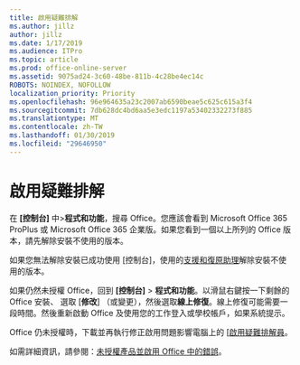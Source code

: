 ```yaml
---
title: 啟用疑難排解
ms.author: jillz
author: jillz
ms.date: 1/17/2019
ms.audience: ITPro
ms.topic: article
ms.prod: office-online-server
ms.assetid: 9075ad24-3c60-48be-811b-4c28be4ec14c
ROBOTS: NOINDEX, NOFOLLOW
localization_priority: Priority
ms.openlocfilehash: 96e964635a23c2007ab6590beae5c625c615a3f4
ms.sourcegitcommit: 7db628dc4bd6aa5e3edc1197a53402332273f885
ms.translationtype: MT
ms.contentlocale: zh-TW
ms.lasthandoff: 01/30/2019
ms.locfileid: "29646950"
---
```

# <a name="activation-troubleshooting"></a>啟用疑難排解

在 **[控制台]** 中\>**程式和功能**，搜尋 Office。您應該會看到 Microsoft Office 365 ProPlus 或 Microsoft Office 365 企業版。如果您看到一個以上所列的 Office 版本，請先解除安裝不使用的版本。 
  
如果您無法解除安裝已成功使用 [控制台]，使用的[支援和復原助理](https://aka.ms/SARA-OfficeUninstall-Alchemy)解除安裝不使用的版本。 
  
如果仍然未授權 Office，回到 **[控制台]** \> **程式和功能**。以滑鼠右鍵按一下剩餘的 Office 安裝、 選取 [**修改**] （或變更），然後選取**線上修復**。線上修復可能需要一段時間。然後重新啟動 Office 及使用您的工作登入或學校帳戶，如果系統提示。
  
Office 仍未授權時，下載並再執行修正啟用問題影響電腦上的 [[啟用疑難排解員](https://aka.ms/SARA-OfficeActivation-Alchemy)。 
  
如需詳細資訊，請參閱：[未授權產品並啟用 Office 中的錯誤](https://support.office.com/article/0d23d3c0-c19c-4b2f-9845-5344fedc4380)。
